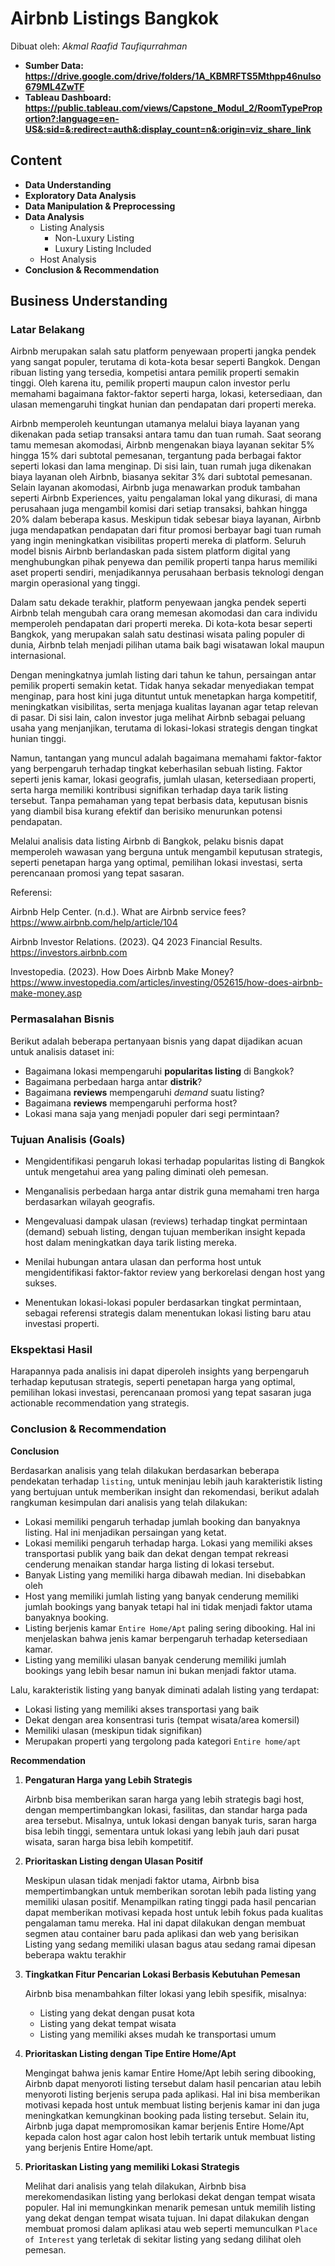 # **Airbnb Listings Bangkok**
Dibuat oleh: *Akmal Raafid Taufiqurrahman*
- **Sumber Data: https://drive.google.com/drive/folders/1A_KBMRFTS5Mthpp46nulso679ML4ZwTF**
- **Tableau Dashboard: https://public.tableau.com/views/Capstone_Modul_2/RoomTypeProportion?:language=en-US&:sid=&:redirect=auth&:display_count=n&:origin=viz_share_link**

## **Content**

* **Data Understanding**
* **Exploratory Data Analysis**
* **Data Manipulation & Preprocessing**
* **Data Analysis**
    * Listing Analysis
        * Non-Luxury Listing
        * Luxury Listing Included
    * Host Analysis
* **Conclusion & Recommendation**

## **Business Understanding**

### **Latar Belakang**
Airbnb merupakan salah satu platform penyewaan properti jangka pendek yang sangat populer, terutama di kota-kota besar seperti Bangkok. Dengan ribuan listing yang tersedia, kompetisi antara pemilik properti semakin tinggi. Oleh karena itu, pemilik properti maupun calon investor perlu memahami bagaimana faktor-faktor seperti harga, lokasi, ketersediaan, dan ulasan memengaruhi tingkat hunian dan pendapatan dari properti mereka.

Airbnb memperoleh keuntungan utamanya melalui biaya layanan yang dikenakan pada setiap transaksi antara tamu dan tuan rumah. Saat seorang tamu memesan akomodasi, Airbnb mengenakan biaya layanan sekitar 5% hingga 15% dari subtotal pemesanan, tergantung pada berbagai faktor seperti lokasi dan lama menginap. Di sisi lain, tuan rumah juga dikenakan biaya layanan oleh Airbnb, biasanya sekitar 3% dari subtotal pemesanan. Selain layanan akomodasi, Airbnb juga menawarkan produk tambahan seperti Airbnb Experiences, yaitu pengalaman lokal yang dikurasi, di mana perusahaan juga mengambil komisi dari setiap transaksi, bahkan hingga 20% dalam beberapa kasus. Meskipun tidak sebesar biaya layanan, Airbnb juga mendapatkan pendapatan dari fitur promosi berbayar bagi tuan rumah yang ingin meningkatkan visibilitas properti mereka di platform. Seluruh model bisnis Airbnb berlandaskan pada sistem platform digital yang menghubungkan pihak penyewa dan pemilik properti tanpa harus memiliki aset properti sendiri, menjadikannya perusahaan berbasis teknologi dengan margin operasional yang tinggi.

Dalam satu dekade terakhir, platform penyewaan jangka pendek seperti Airbnb telah mengubah cara orang memesan akomodasi dan cara individu memperoleh pendapatan dari properti mereka. Di kota-kota besar seperti Bangkok, yang merupakan salah satu destinasi wisata paling populer di dunia, Airbnb telah menjadi pilihan utama baik bagi wisatawan lokal maupun internasional.

Dengan meningkatnya jumlah listing dari tahun ke tahun, persaingan antar pemilik properti semakin ketat. Tidak hanya sekadar menyediakan tempat menginap, para host kini juga dituntut untuk menetapkan harga kompetitif, meningkatkan visibilitas, serta menjaga kualitas layanan agar tetap relevan di pasar. Di sisi lain, calon investor juga melihat Airbnb sebagai peluang usaha yang menjanjikan, terutama di lokasi-lokasi strategis dengan tingkat hunian tinggi.

Namun, tantangan yang muncul adalah bagaimana memahami faktor-faktor yang berpengaruh terhadap tingkat keberhasilan sebuah listing. Faktor seperti jenis kamar, lokasi geografis, jumlah ulasan, ketersediaan properti, serta harga memiliki kontribusi signifikan terhadap daya tarik listing tersebut. Tanpa pemahaman yang tepat berbasis data, keputusan bisnis yang diambil bisa kurang efektif dan berisiko menurunkan potensi pendapatan.

Melalui analisis data listing Airbnb di Bangkok, pelaku bisnis dapat memperoleh wawasan yang berguna untuk mengambil keputusan strategis, seperti penetapan harga yang optimal, pemilihan lokasi investasi, serta perencanaan promosi yang tepat sasaran.

Referensi:

Airbnb Help Center. (n.d.). What are Airbnb service fees? https://www.airbnb.com/help/article/104

Airbnb Investor Relations. (2023). Q4 2023 Financial Results. https://investors.airbnb.com

Investopedia. (2023). How Does Airbnb Make Money? https://www.investopedia.com/articles/investing/052615/how-does-airbnb-make-money.asp

### **Permasalahan Bisnis**

Berikut adalah beberapa pertanyaan bisnis yang dapat dijadikan acuan untuk analisis dataset ini:

* Bagaimana lokasi mempengaruhi **popularitas listing** di Bangkok?
* Bagaimana perbedaan harga antar **distrik**?
* Bagaimana **reviews** mempengaruhi *demand* suatu listing?
* Bagaimana **reviews** mempengaruhi performa host?
* Lokasi mana saja yang menjadi populer dari segi permintaan?

### **Tujuan Analisis (Goals)**

- Mengidentifikasi pengaruh lokasi terhadap popularitas listing di Bangkok untuk mengetahui area yang paling diminati oleh pemesan.

- Menganalisis perbedaan harga antar distrik guna memahami tren harga berdasarkan wilayah geografis.

- Mengevaluasi dampak ulasan (reviews) terhadap tingkat permintaan (demand) sebuah listing, dengan tujuan memberikan insight kepada host dalam meningkatkan daya tarik listing mereka.

- Menilai hubungan antara ulasan dan performa host untuk mengidentifikasi faktor-faktor review yang berkorelasi dengan host yang sukses.

- Menentukan lokasi-lokasi populer berdasarkan tingkat permintaan, sebagai referensi strategis dalam menentukan lokasi listing baru atau investasi properti.

### **Ekspektasi Hasil**

Harapannya pada analisis ini dapat diperoleh insights yang berpengaruh terhadap keputusan strategis, seperti penetapan harga yang optimal, pemilihan lokasi investasi, perencanaan promosi yang tepat sasaran juga actionable recommendation yang strategis.

### **Conclusion & Recommendation**

**Conclusion**

Berdasarkan analisis yang telah dilakukan berdasarkan beberapa pendekatan terhadap `listing`, untuk meninjau lebih jauh karakteristik listing yang bertujuan untuk memberikan insight dan rekomendasi, berikut adalah rangkuman kesimpulan dari analisis yang telah dilakukan:

* Lokasi memiliki pengaruh terhadap jumlah booking dan banyaknya listing. Hal ini menjadikan persaingan yang ketat. 
* Lokasi memiliki pengaruh terhadap harga. Lokasi yang memiliki akses transportasi publik yang baik dan dekat dengan tempat rekreasi cenderung menaikan standar harga listing di lokasi tersebut.
* Banyak Listing yang memiliki harga dibawah median. Ini disebabkan oleh 
* Host yang memiliki jumlah listing yang banyak cenderung memiliki jumlah bookings yang banyak tetapi hal ini tidak menjadi faktor utama banyaknya booking.
* Listing berjenis kamar `Entire Home/Apt` paling sering dibooking. Hal ini menjelaskan bahwa jenis kamar berpengaruh terhadap ketersediaan kamar.
* Listing yang memiliki ulasan banyak cenderung memiliki jumlah bookings yang lebih besar namun ini bukan menjadi faktor utama.

Lalu, karakteristik listing yang banyak diminati adalah listing yang terdapat:

* Lokasi listing yang memiliki akses transportasi yang baik
* Dekat dengan area konsentrasi turis (tempat wisata/area komersil)
* Memiliki ulasan (meskipun tidak signifikan)
* Merupakan properti yang tergolong pada kategori `Entire home/apt`

**Recommendation**

1. **Pengaturan Harga yang Lebih Strategis**

    Airbnb bisa memberikan saran harga yang lebih strategis bagi host, dengan mempertimbangkan lokasi, fasilitas, dan standar harga pada area tersebut. Misalnya, untuk lokasi dengan banyak turis, saran harga bisa lebih tinggi, sementara untuk lokasi yang lebih jauh dari pusat wisata, saran harga bisa lebih kompetitif.

2. **Prioritaskan Listing dengan Ulasan Positif**

    Meskipun ulasan tidak menjadi faktor utama, Airbnb bisa mempertimbangkan untuk memberikan sorotan lebih pada listing yang memiliki ulasan positif. Menampilkan rating tinggi pada hasil pencarian dapat memberikan motivasi kepada host untuk lebih fokus pada kualitas pengalaman tamu mereka. Hal ini dapat dilakukan dengan membuat segmen atau container baru pada aplikasi dan web yang berisikan Listing yang sedang memiliki ulasan bagus atau sedang ramai dipesan beberapa waktu terakhir

3. **Tingkatkan Fitur Pencarian Lokasi Berbasis Kebutuhan Pemesan**

    Airbnb bisa menambahkan filter lokasi yang lebih spesifik, misalnya:

    * Listing yang dekat dengan pusat kota
    * Listing yang dekat tempat wisata
    * Listing yang memiliki akses mudah ke transportasi umum

4. **Prioritaskan Listing dengan Tipe Entire Home/Apt**

    Mengingat bahwa jenis kamar Entire Home/Apt lebih sering dibooking, Airbnb dapat menyoroti listing tersebut dalam hasil pencarian atau lebih menyoroti listing berjenis serupa pada aplikasi. Hal ini bisa memberikan motivasi kepada host untuk membuat listing berjenis kamar ini dan juga meningkatkan kemungkinan booking pada listing tersebut. Selain itu, Airbnb juga dapat mempromosikan kamar berjenis Entire Home/Apt kepada calon host agar calon host lebih tertarik untuk membuat listing yang berjenis Entire Home/apt.

5. **Prioritaskan Listing yang memiliki Lokasi Strategis**

    Melihat dari analisis yang telah dilakukan, Airbnb bisa merekomendasikan listing yang berlokasi dekat dengan tempat wisata populer. Hal ini memungkinkan menarik pemesan untuk memilih listing yang dekat dengan tempat wisata tujuan. Ini dapat dilakukan dengan membuat promosi dalam aplikasi atau web seperti memunculkan `Place of Interest` yang terletak di sekitar listing yang sedang dilihat oleh pemesan.
